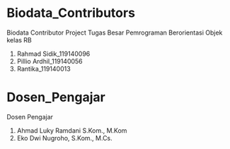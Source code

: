 # Biodata_Contributors
Biodata Contributor Project Tugas Besar Pemrograman Berorientasi Objek kelas RB


1. Rahmad Sidik_119140096
2. Pillio Ardhil_119140056
3. Rantika_119140013

# Dosen_Pengajar
Dosen Pengajar


1. Ahmad Luky Ramdani S.Kom., M.Kom
2. Eko Dwi Nugroho, S.Kom., M.Cs.
